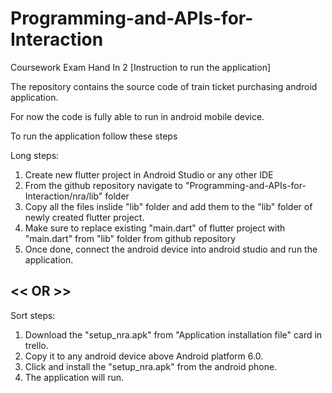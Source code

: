 # Programming-and-APIs-for-Interaction
Coursework Exam Hand In 2 [Instruction to run the application]

The repository contains the source code of train ticket purchasing android application. 

For now the code is fully able to run in android mobile device.

To run the application follow these steps

Long steps:

1) Create new flutter project in Android Studio or any other IDE
2) From the github repository navigate to "Programming-and-APIs-for-Interaction/nra/lib" folder
3) Copy all the files inslide "lib" folder and add them to the "lib" folder of newly created flutter project.
4) Make sure to replace existing "main.dart" of flutter project with "main.dart" from "lib" folder from github repository
5) Once done, connect the android device into android studio and run the application.

## << OR >> ##

Sort steps:
1) Download the "setup_nra.apk" from "Application installation file" card in trello.
2) Copy it to any android device above Android platform 6.0.
3) Click and install the "setup_nra.apk" from the android phone.
4) The application will run.
